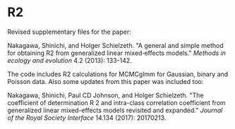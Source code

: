 # R2

Revised supplementary files for the paper:

Nakagawa, Shinichi, and Holger Schielzeth. "A general and simple method for obtaining R2 from generalized linear mixed‐effects models." *Methods in ecology and evolution* 4.2 (2013): 133-142.

The code includes R2 calculations for MCMCglmm for Gaussian, binary and Poisson data. Also some updates from this paper was included too:

Nakagawa, Shinichi, Paul CD Johnson, and Holger Schielzeth. "The coefficient of determination R 2 and intra-class correlation coefficient from generalized linear mixed-effects models revisited and expanded." *Journal of the Royal Society Interface* 14.134 (2017): 20170213.
